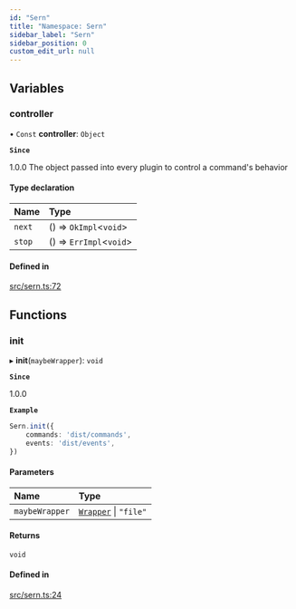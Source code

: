 ```yaml
---
id: "Sern"
title: "Namespace: Sern"
sidebar_label: "Sern"
sidebar_position: 0
custom_edit_url: null
---
```


## Variables

### controller

• `Const` **controller**: `Object`

**`Since`**

1.0.0
The object passed into every plugin to control a command's behavior

#### Type declaration

| Name | Type |
| :------ | :------ |
| `next` | () => `OkImpl`<`void`\> |
| `stop` | () => `ErrImpl`<`void`\> |

#### Defined in

[src/sern.ts:72](https://github.com/sern-handler/handler/blob/81cdde2/src/sern.ts#L72)

## Functions

### init

▸ **init**(`maybeWrapper`): `void`

**`Since`**

1.0.0

**`Example`**

```ts title="src/index.ts"
Sern.init({
    commands: 'dist/commands',
    events: 'dist/events',
})
```

#### Parameters

| Name | Type |
| :------ | :------ |
| `maybeWrapper` | [`Wrapper`](../interfaces/Wrapper.md) \| ``"file"`` |

#### Returns

`void`

#### Defined in

[src/sern.ts:24](https://github.com/sern-handler/handler/blob/81cdde2/src/sern.ts#L24)
